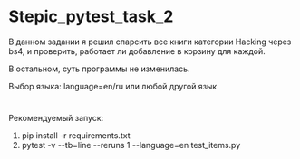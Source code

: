 # Stepic_pytest_task_2

В данном задании я решил спарсить все книги категории Hacking через bs4, и проверить, работает ли добавление в корзину для каждой.

В остальном, суть программы не изменилась.

Выбор языка: language=en/ru или любой другой язык
#
Рекомендуемый запуск:
1) pip install -r requirements.txt
2) pytest -v --tb=line --reruns 1 --language=en test_items.py 

